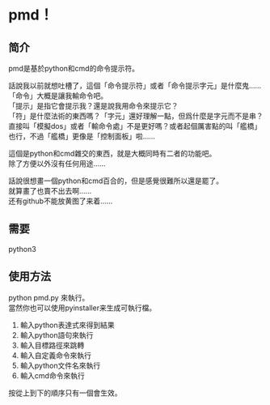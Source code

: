 # pmd！

## 简介

pmd是基於python和cmd的命令提示符。

話說我以前就想吐槽了，這個「命令提示符」或者「命令提示字元」是什麼鬼……   
「命令」大概是讓我輸命令吧。   
「提示」是指它會提示我？還是說我用命令來提示它？     
「符」是什麼法術的東西嗎？「字元」還好理解一點，但爲什麼是字元而不是串？   
直接叫「模擬dos」或者「輸命令處」不是更好嗎？或者起個厲害點的叫「艦橋」也行，不過「艦橋」更像是「控制面板」啦……

這個是python和cmd雜交的東西，就是大概同時有二者的功能吧。   
除了方便以外沒有任何用途……

話說很想畫一個python和cmd百合的，但是感覺很難所以還是罷了。   
就算畫了也賣不出去啊……   
还有github不能放黄图了来着……   

## 需要

python3

## 使用方法

python pmd.py 來執行。   
當然你也可以使用pyinstaller来生成可執行檔。

1. 輸入python表達式來得到結果
2. 輸入python語句來執行 
3. 輸入目標路徑來跳轉 
4. 輸入自定義命令來執行
5. 輸入python文件名來執行
6. 輸入cmd命令來執行

按從上到下的順序只有一個會生效。